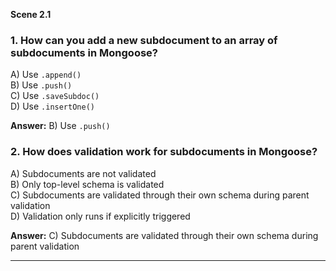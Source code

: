 **Scene 2.1**
### **1. How can you add a new subdocument to an array of subdocuments in Mongoose?**

A) Use `.append()`  
B) Use `.push()`  
C) Use `.saveSubdoc()`  
D) Use `.insertOne()`  

**Answer:** B) Use `.push()`  



### **2. How does validation work for subdocuments in Mongoose?**

A) Subdocuments are not validated  
B) Only top-level schema is validated  
C) Subdocuments are validated through their own schema during parent validation  
D) Validation only runs if explicitly triggered  

**Answer:** C) Subdocuments are validated through their own schema during parent validation  

---
